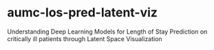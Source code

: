 # aumc-los-pred-latent-viz
Understanding Deep Learning Models for Length of Stay Prediction on critically ill patients through Latent Space Visualization
